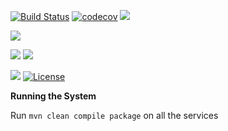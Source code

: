 [![Build Status](https://travis-ci.org/stackroute/ibm-wave4-workpro.svg?branch=v1.0.0)](https://travis-ci.org/stackroute/ibm-wave4-workpro)
[![codecov](https://codecov.io/gh/stackroute/ibm-wave4-workpro/branch/v1.0.0/graph/badge.svg)](https://codecov.io/gh/stackroute/ibm-wave4-workpro)
![](https://img.shields.io/codecov/c/github/stackroute/ibm-wave4-workpro/v1.0.0.svg?style=flat)

![](https://img.shields.io/github/issues/stackroute/ibm-wave4-workpro.svg?style=popout)

![](https://img.shields.io/github/contributors/stackroute/ibm-wave4-workpro.svg?style=popout)
![](https://img.shields.io/github/last-commit/stackroute/ibm-wave4-workpro/v1.0.0.svg?style=popout)

![](https://img.shields.io/github/repo-size/stackroute/ibm-wave4-workpro.svg?style=popout)
[![License](https://img.shields.io/badge/License-Apache%202.0-blue.svg)](https://opensource.org/licenses/Apache-2.0)

****Running the System****

Run ```mvn clean compile package``` on all the services
